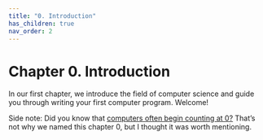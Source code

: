 ```yaml
---
title: "0. Introduction"
has_children: true
nav_order: 2
---
```


# Chapter 0. Introduction

In our first chapter, we introduce the field of computer science and guide you through writing your first computer program. Welcome!

Side note: Did you know that [computers often begin counting at 0?](https://en.wikipedia.org/wiki/Zero-based_numbering) That’s not why we named this chapter 0, but I thought it was worth mentioning.
